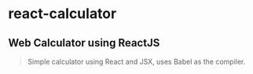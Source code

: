 # react-calculator

## Web Calculator using ReactJS

> Simple calculator using React and JSX, uses Babel as the compiler.
